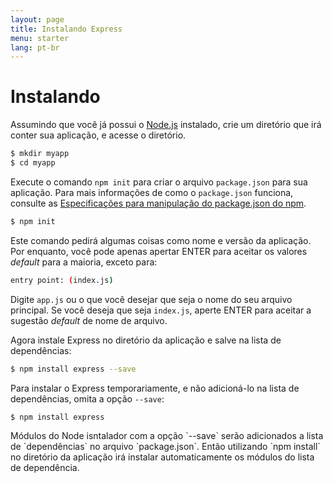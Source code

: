 ```yaml
---
layout: page
title: Instalando Express
menu: starter
lang: pt-br
---
```


# Instalando

Assumindo que você já possui o [Node.js](https://nodejs.org/) instalado, crie um diretório que irá conter sua aplicação, e acesse o diretório.

~~~sh
$ mkdir myapp
$ cd myapp
~~~

Execute o comando `npm init` para criar o arquivo `package.json` para sua aplicação.
Para mais informações de como o `package.json` funciona, consulte as [Especificações para manipulação do package.json do npm](https://docs.npmjs.com/files/package.json).

~~~sh
$ npm init
~~~

Este comando pedirá algumas coisas como nome e versão da aplicação.
Por enquanto, você pode apenas apertar ENTER para aceitar os valores <i>default</i> para a maioria, exceto para:

~~~sh
entry point: (index.js)
~~~

Digite `app.js` ou o que você desejar que seja o nome do seu arquivo principal. Se você deseja que seja `index.js`, aperte ENTER para aceitar a sugestão <i>default</i> de nome de arquivo.

Agora instale Express no diretório da aplicação e salve na lista de dependências:

~~~sh
$ npm install express --save
~~~

Para instalar o Express temporariamente, e não adicioná-lo na lista de dependências, omita a opção `--save`:

~~~sh
$ npm install express
~~~

<div class="doc-box doc-info" markdown="1">
Módulos do Node isntalador com a opção `--save` serão adicionados a lista de `dependências` no arquivo `package.json`.
Então utilizando `npm install` no diretório da aplicação irá instalar automaticamente os módulos do lista de dependência.
</div>

